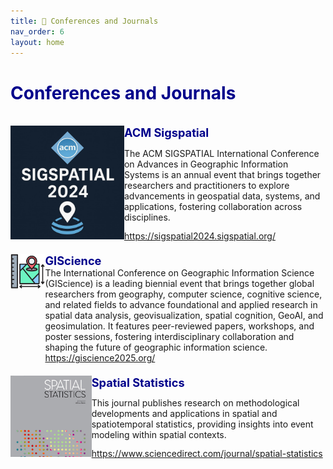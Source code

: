 ```yaml
---
title: 🔵 Conferences and Journals
nav_order: 6
layout: home
---
```


<h1 style="color: darkblue;">Conferences and Journals</h1>
<br>


<div style="max-width: 100%;">
  <!-- START -->
<div style="display: flex; justify-content: space-between; align-items: stretch; margin-bottom: 20px;">
    <div style="display: flex; align-items: stretch;">
      <a href="https://sigspatial2024.sigspatial.org/"><img src="/assets/images/thumb/acmsigspatial.jpg" alt="Logo" style="  margin-right: 20px;"></a>
      <div style="flex-grow: 1; display: flex; flex-direction: column; justify-content: space-between;">
        <p style="margin: 0; color: darkblue; font-size: 1.3em; font-weight: bold;">ACM Sigspatial</p>
        <p style="margin: 0;">The ACM SIGSPATIAL International Conference on Advances in Geographic Information Systems is an annual event that brings together researchers and practitioners to explore advancements in geospatial data, systems, and applications, fostering collaboration across disciplines.</p>
        <p style="margin: 0;"><a href="https://sigspatial2024.sigspatial.org/"><i class="fa-regular fa-file-pdf"></i>https://sigspatial2024.sigspatial.org/</a> </p>
      </div>
    </div>
    <!-- <div style="color: lightgray; align-self: flex-start; margin-left: 10px; white-space: nowrap; font-size: 200%;">2022</div>  -->
  </div>

<div style="display: flex; justify-content: space-between; align-items: stretch; margin-bottom: 20px;">
    <div style="display: flex; align-items: stretch;">
      <a href="https://giscience2025.org/"><img src="/assets/images/thumb/spatial.jpg" alt="Logo" style="  margin-right: 20px;"></a>
      <div style="flex-grow: 1; display: flex; flex-direction: column; justify-content: space-between;">
        <p style="margin: 0; color: darkblue; font-size: 1.3em; font-weight: bold;">GIScience</p>
        <p style="margin: 0;">The International Conference on Geographic Information Science (GIScience) is a leading biennial event that brings together global researchers from geography, computer science, cognitive science, and related fields to advance foundational and applied research in spatial data analysis, geovisualization, spatial cognition, GeoAI, and geosimulation. It features peer-reviewed papers, workshops, and poster sessions, fostering interdisciplinary collaboration and shaping the future of geographic information science.</p>
        <p style="margin: 0;"><a href="https://giscience2025.org/"><i class="fa-regular fa-file-pdf"></i>https://giscience2025.org/</a> </p>
      </div>
    </div>
    <!-- <div style="color: lightgray; align-self: flex-start; margin-left: 10px; white-space: nowrap; font-size: 200%;">2022</div>  -->
  </div>

<div style="display: flex; justify-content: space-between; align-items: stretch; margin-bottom: 20px;">
    <div style="display: flex; align-items: stretch;">
      <a href="https://www.sciencedirect.com/journal/spatial-statistics"><img src="/assets/images/thumb/spatialstatistics.jpg" alt="Logo" style="  margin-right: 20px;"></a>
      <div style="flex-grow: 1; display: flex; flex-direction: column; justify-content: space-between;">
        <p style="margin: 0; color: darkblue; font-size: 1.3em; font-weight: bold;">Spatial Statistics</p>
        <p style="margin: 0;">This journal publishes research on methodological developments and applications in spatial and spatiotemporal statistics, providing insights into event modeling within spatial contexts.</p>
        <p style="margin: 0;"><a href="https://www.sciencedirect.com/journal/spatial-statistics"><i class="fa-regular fa-file-pdf"></i>https://www.sciencedirect.com/journal/spatial-statistics</a> </p>
      </div>
    </div>
    <!-- <div style="color: lightgray; align-self: flex-start; margin-left: 10px; white-space: nowrap; font-size: 200%;">2022</div>  -->
  </div>
<!-- STOP -->
</div>
